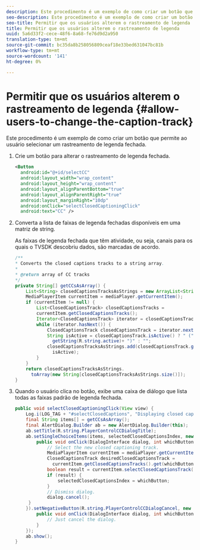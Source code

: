```yaml
---
description: Este procedimento é um exemplo de como criar um botão que permite ao usuário selecionar um rastreamento de legenda fechada.
seo-description: Este procedimento é um exemplo de como criar um botão que permite ao usuário selecionar um rastreamento de legenda fechada.
seo-title: Permitir que os usuários alterem o rastreamento de legenda
title: Permitir que os usuários alterem o rastreamento de legenda
uuid: 5a6d33f2-cece-48f6-8a68-fe76d9d2a950
translation-type: tm+mt
source-git-commit: bc35da8b258056809ceaf18e33bed631047bc81b
workflow-type: tm+mt
source-wordcount: '141'
ht-degree: 0%

---
```



# Permitir que os usuários alterem o rastreamento de legenda {#allow-users-to-change-the-caption-track}

Este procedimento é um exemplo de como criar um botão que permite ao usuário selecionar um rastreamento de legenda fechada.

1. Crie um botão para alterar o rastreamento de legenda fechada.

   ```xml
   <Button 
     android:id="@+id/selectCC" 
     android:layout_width="wrap_content" 
     android:layout_height="wrap_content" 
     android:layout_alignParentBottom="true" 
     android:layout_alignParentRight="true" 
     android:layout_marginRight="10dp" 
     android:onClick="selectClosedCaptioningClick" 
     android:text="CC" /> 
   ```

1. Converta a lista de faixas de legenda fechadas disponíveis em uma matriz de string.

   As faixas de legenda fechada que têm atividade, ou seja, canais para os quais o TVSDK descobriu dados, são marcadas de acordo.

   ```java
   /** 
   * Converts the closed captions tracks to a string array. 
   * 
   * @return array of CC tracks 
   */ 
   private String[] getCCsAsArray() { 
       List<String> closedCaptionsTracksAsStrings = new ArrayList<String>(); 
       MediaPlayerItem currentItem = mediaPlayer.getCurrentItem(); 
       if (currentItem != null) { 
           List<ClosedCaptionsTrack> closedCaptionsTracks = 
           currentItem.getClosedCaptionsTracks(); 
           Iterator<ClosedCaptionsTrack> iterator = closedCaptionsTracks.iterator(); 
           while (iterator.hasNext()) { 
               ClosedCaptionsTrack closedCaptionsTrack = iterator.next(); 
               String isActive = closedCaptionsTrack.isActive() ? " (" +  
                 getString(R.string.active)+ ")" : ""; 
               closedCaptionsTracksAsStrings.add(closedCaptionsTrack.getName() +  
                 isActive); 
           } 
       } 
       return closedCaptionsTracksAsStrings. 
         toArray(new String[closedCaptionsTracksAsStrings.size()]); 
   } 
   ```

1. Quando o usuário clica no botão, exibe uma caixa de diálogo que lista todas as faixas padrão de legenda fechada.

   ```java
   public void selectClosedCaptioningClick(View view) { 
       Log.i(LOG_TAG + "#selectClosedCaptions", "Displaying closed captions chooser dialog."); 
       final String items[] = getCCsAsArray(); 
       final AlertDialog.Builder ab = new AlertDialog.Builder(this); 
       ab.setTitle(R.string.PlayerControlCCDialogTitle); 
       ab.setSingleChoiceItems(items, selectedClosedCaptionsIndex, new DialogInterface.OnClickListener() { 
           public void onClick(DialogInterface dialog, int whichButton) { 
               // Select the new closed captioning track. 
               MediaPlayerItem currentItem = mediaPlayer.getCurrentItem(); 
               ClosedCaptionsTrack desiredClosedCaptionsTrack =  
                 currentItem.getClosedCaptionsTracks().get(whichButton); 
               boolean result = currentItem.selectClosedCaptionsTrack(desiredClosedCaptionsTrack); 
               if (result) { 
                   selectedClosedCaptionsIndex = whichButton; 
               } 
               // Dismiss dialog. 
               dialog.cancel(); 
        } 
       }).setNegativeButton(R.string.PlayerControlCCDialogCancel, new DialogInterface.OnClickListener() { 
           public void onClick(DialogInterface dialog, int whichButton) { 
               // Just cancel the dialog. 
           } 
       }); 
       ab.show(); 
   } 
   ```
